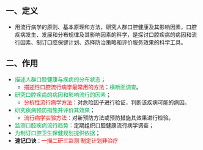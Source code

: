 ## 一、定义
 * 用流行病学的原则、基本原理和方法，研究人群口腔健康及其影响因素，口腔疾病发生、发展和分布规律及其影响因素的科学，是探讨口腔疾病的病因和流行因素、制订口腔保健计划、选择防治策略和评价服务效果的科学工具。

## 二、作用
* <font color="#00b050">描述人群口腔健康与疾病的分布状态</font>；
	* <font color="#ff0000">描述性口腔流行病学最常用的方法</font>：<font color="#00b050">横断面调查</font>。
* <font color="#00b050">研究口腔疾病的病因和影响流行的因素</font>；
	* <font color="#ff0000">分析性流行病学方法</font>：对危险因子进行验证，判断该疾病可能的病因。
* <font color="#00b050">研究疾病预防措施并评价其效果</font>；
	* <font color="#ff0000">流行病学实验方法</font>：对新预防方法或预防措施其效果进行检验。
* <font color="#00b050">监测口腔疾病流行趋势</font>：定期组织口腔健康流行病学调查；
* <font color="#00b050">为制订口腔卫生保健规划提供依据</font>；
* **速记口诀**：<font color="#ff0000">一描二研三监测 制定计划非治疗</font>
